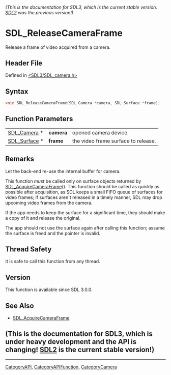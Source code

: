 ###### (This is the documentation for SDL3, which is the current stable version. [SDL2](https://wiki.libsdl.org/SDL2/) was the previous version!)
# SDL_ReleaseCameraFrame

Release a frame of video acquired from a camera.

## Header File

Defined in [<SDL3/SDL_camera.h>](https://github.com/libsdl-org/SDL/blob/main/include/SDL3/SDL_camera.h)

## Syntax

```c
void SDL_ReleaseCameraFrame(SDL_Camera *camera, SDL_Surface *frame);
```

## Function Parameters

|                              |            |                                     |
| ---------------------------- | ---------- | ----------------------------------- |
| [SDL_Camera](SDL_Camera) *   | **camera** | opened camera device.               |
| [SDL_Surface](SDL_Surface) * | **frame**  | the video frame surface to release. |

## Remarks

Let the back-end re-use the internal buffer for camera.

This function _must_ be called only on surface objects returned by
[SDL_AcquireCameraFrame](SDL_AcquireCameraFrame)(). This function should be
called as quickly as possible after acquisition, as SDL keeps a small FIFO
queue of surfaces for video frames; if surfaces aren't released in a timely
manner, SDL may drop upcoming video frames from the camera.

If the app needs to keep the surface for a significant time, they should
make a copy of it and release the original.

The app should not use the surface again after calling this function;
assume the surface is freed and the pointer is invalid.

## Thread Safety

It is safe to call this function from any thread.

## Version

This function is available since SDL 3.0.0.

## See Also

- [SDL_AcquireCameraFrame](SDL_AcquireCameraFrame)


## (This is the documentation for SDL3, which is under heavy development and the API is changing! [SDL2](https://wiki.libsdl.org/SDL2/) is the current stable version!)



----
[CategoryAPI](CategoryAPI), [CategoryAPIFunction](CategoryAPIFunction), [CategoryCamera](CategoryCamera)


